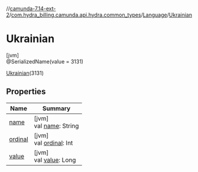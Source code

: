 //[camunda-7.14-ext-2](../../../../index.md)/[com.hydra_billing.camunda.api.hydra.common_types](../../index.md)/[Language](../index.md)/[Ukrainian](index.md)

# Ukrainian

[jvm]\
@SerializedName(value = 3131)

[Ukrainian](index.md)(3131)

## Properties

| Name | Summary |
|---|---|
| [name](name.md) | [jvm]<br>val [name](name.md): String |
| [ordinal](ordinal.md) | [jvm]<br>val [ordinal](ordinal.md): Int |
| [value](value.md) | [jvm]<br>val [value](value.md): Long |
